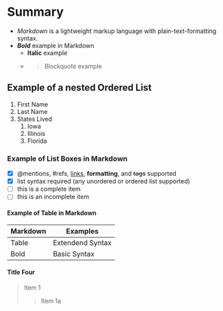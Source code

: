 # Summary

* _Markdown_ is a lightweight markup language with plain-text-formatting syntax.
* ***Bold*** example in Markdown
  * **Italic** example
  * > Blockquote example
  
## Example of a nested Ordered List
1. First Name
1. Last Name
1. States Lived
   1. Iowa
   1. Illinois
   1. Florida
### Example of List Boxes in Markdown
- [x] @mentions, #refs, [links](), **formatting**, and <del>tags</del> supported
- [x] list syntax required (any unordered or ordered list supported)
- [ ]  this is a complete item
- [ ]  this is an incomplete item
#### Example of Table in Markdown
Markdown     | Examples
------------ | -------------
Table | Extendend Syntax
Bold | Basic Syntax
#### Title Four
> Item 1
>>Item 1a

